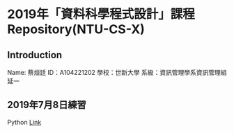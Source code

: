 # 2019年「資料科學程式設計」課程Repository(NTU-CS-X)

## Introduction

Name: 蔡烜廷
ID：A104221202
學校：世新大學
系級：資訊管理學系資訊管理組延一

## 2019年7月8日練習

Python
<a href="https://github.com/shainting/Data-Science-Programming/blob/master/Week01/20190708.ipynb">Link</a>

